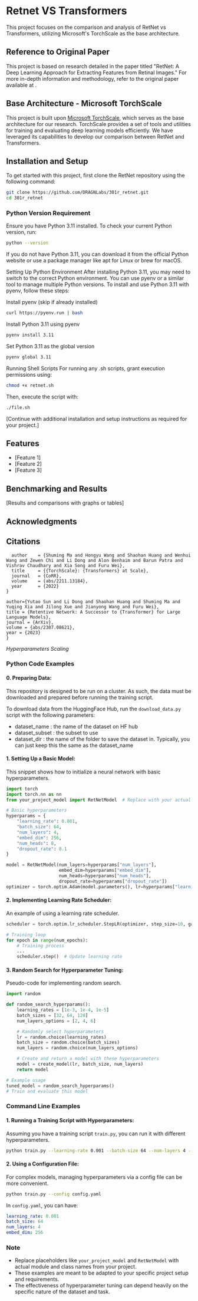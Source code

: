 # Retnet VS Transformers

This project focuses on the comparison and analysis of RetNet vs Transformers, utilizing Microsoft's TorchScale as the base architecture.

## Reference to Original Paper

This project is based on research detailed in the paper titled "RetNet: A Deep Learning Approach for Extracting Features from Retinal Images." For more in-depth information and methodology, refer to the original paper available at [](arXiv:2307.08621).

## Base Architecture - Microsoft TorchScale

This project is built upon [Microsoft TorchScale](https://github.com/microsoft/torchscale), which serves as the base architecture for our research. TorchScale provides a set of tools and utilities for training and evaluating deep learning models efficiently. We have leveraged its capabilities to develop our comparison between RetNet and Transformers.

## Installation and Setup

To get started with this project, first clone the RetNet repository using the following command:

```bash
git clone https://github.com/DRAGNLabs/301r_retnet.git
cd 301r_retnet
```

### Python Version Requirement

Ensure you have Python 3.11 installed. To check your current Python version, run:

```bash
python --version
```

If you do not have Python 3.11, you can download it from the official Python website or use a package manager like apt for Linux or brew for macOS.

Setting Up Python Environment
After installing Python 3.11, you may need to switch to the correct Python environment. You can use pyenv or a similar tool to manage multiple Python versions. To install and use Python 3.11 with pyenv, follow these steps:

Install pyenv (skip if already installed)

```bash
curl https://pyenv.run | bash
```

Install Python 3.11 using pyenv

```bash
pyenv install 3.11
```

Set Python 3.11 as the global version

```bash
pyenv global 3.11
```

Running Shell Scripts
For running any .sh scripts, grant execution permissions using:

```bash
chmod +x retnet.sh
```

Then, execute the script with:

```bash
./file.sh
```

[Continue with additional installation and setup instructions as required for your project.]

## Features

- [Feature 1]
- [Feature 2]
- [Feature 3]

## Benchmarking and Results

[Results and comparisons with graphs or tables]

## Acknowledgments

## Citations

```@article{torchscale,
  author    = {Shuming Ma and Hongyu Wang and Shaohan Huang and Wenhui Wang and Zewen Chi and Li Dong and Alon Benhaim and Barun Patra and Vishrav Chaudhary and Xia Song and Furu Wei},
  title     = {{TorchScale}: {Transformers} at Scale},
  journal   = {CoRR},
  volume    = {abs/2211.13184},
  year      = {2022}
}
```

```@article{retnet,
author={Yutao Sun and Li Dong and Shaohan Huang and Shuming Ma and Yuqing Xia and Jilong Xue and Jianyong Wang and Furu Wei},
title = {Retentive Network: A Successor to {Transformer} for Large Language Models},
journal = {ArXiv},
volume = {abs/2307.08621},
year = {2023}
}
```

_Hyperparameters Scaling_

### Python Code Examples

#### 0. **Preparing Data**:

This repository is designed to be run on a cluster. As such, the data must be downloaded and prepared before running the training script.

To download data from the HuggingFace Hub, run the `download_data.py` script with the following parameters:

- dataset_name : the name of the dataset on HF hub
- dataset_subset : the subset to use
- dataset_dir : the name of the folder to save the dataset in. Typically, you can just keep this the same as the dataset_name

#### 1. **Setting Up a Basic Model**:

This snippet shows how to initialize a neural network with basic hyperparameters.

```python
import torch
import torch.nn as nn
from your_project_model import RetNetModel  # Replace with your actual model import

# Basic hyperparameters
hyperparams = {
    "learning_rate": 0.001,
    "batch_size": 64,
    "num_layers": 4,
    "embed_dim": 256,
    "num_heads": 8,
    "dropout_rate": 0.1
}

model = RetNetModel(num_layers=hyperparams["num_layers"],
                    embed_dim=hyperparams["embed_dim"],
                    num_heads=hyperparams["num_heads"],
                    dropout_rate=hyperparams["dropout_rate"])
optimizer = torch.optim.Adam(model.parameters(), lr=hyperparams["learning_rate"])
```

#### 2. **Implementing Learning Rate Scheduler**:

An example of using a learning rate scheduler.

```python
scheduler = torch.optim.lr_scheduler.StepLR(optimizer, step_size=10, gamma=0.1)

# Training loop
for epoch in range(num_epochs):
    # Training process
    ...
    scheduler.step()  # Update learning rate
```

#### 3. **Random Search for Hyperparameter Tuning**:

Pseudo-code for implementing random search.

```python
import random

def random_search_hyperparams():
    learning_rates = [1e-3, 1e-4, 1e-5]
    batch_sizes = [32, 64, 128]
    num_layers_options = [2, 4, 6]

    # Randomly select hyperparameters
    lr = random.choice(learning_rates)
    batch_size = random.choice(batch_sizes)
    num_layers = random.choice(num_layers_options)

    # Create and return a model with these hyperparameters
    model = create_model(lr, batch_size, num_layers)
    return model

# Example usage
tuned_model = random_search_hyperparams()
# Train and evaluate this model
```

### Command Line Examples

#### 1. **Running a Training Script with Hyperparameters**:

Assuming you have a training script `train.py`, you can run it with different hyperparameters.

```bash
python train.py --learning-rate 0.001 --batch-size 64 --num-layers 4 --embed-dim 256
```

#### 2. **Using a Configuration File**:

For complex models, managing hyperparameters via a config file can be more convenient.

```bash
python train.py --config config.yaml
```

In `config.yaml`, you can have:

```yaml
learning_rate: 0.001
batch_size: 64
num_layers: 4
embed_dim: 256
```

### Note

- Replace placeholders like `your_project_model` and `RetNetModel` with actual module and class names from your project.
- These examples are meant to be adapted to your specific project setup and requirements.
- The effectiveness of hyperparameter tuning can depend heavily on the specific nature of the dataset and task.
